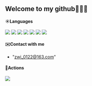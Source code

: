 



## Welcome to my github👏👏👏
#### ☀️Languages
![](https://img.shields.io/badge/Language-Java-red) ![](https://img.shields.io/badge/Language-Python-vermeil) ![](https://img.shields.io/badge/Language-html-blue) ![](https://img.shields.io/badge/Language-css-darkgreen) ![](https://img.shields.io/badge/Language-javascript-violet) ![](https://img.shields.io/badge/Language-Vue-brown) ![](https://img.shields.io/badge/Language-Linux-gold)

#### ✉️Contact with me
-  "zwj_0122@163.com"
#### 🏃Actions
<img src="https://github-readme-streak-stats.herokuapp.com/?user=chaizwj"></img>




  

